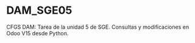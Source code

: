 # DAM_SGE05
CFGS DAM: Tarea de la unidad 5 de SGE. Consultas y modificaciones en Odoo V15 desde Python.
